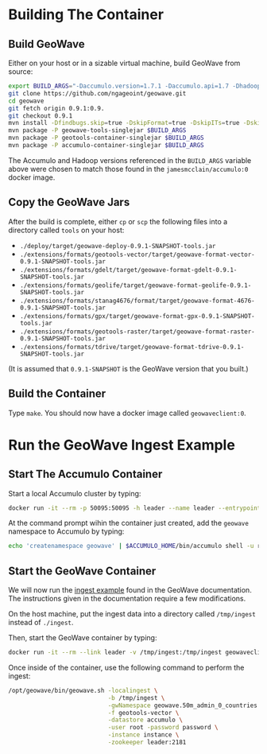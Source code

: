 # Building The Container #

## Build GeoWave ##

Either on your host or in a sizable virtual machine, build GeoWave from source:

```bash
export BUILD_ARGS="-Daccumulo.version=1.7.1 -Daccumulo.api=1.7 -Dhadoop.version=2.7.2 -Dgeotools.version=14.2 -Dgeoserver.version=2.8.2"
git clone https://github.com/ngageoint/geowave.git
cd geowave
git fetch origin 0.9.1:0.9.
git checkout 0.9.1
mvn install -Dfindbugs.skip=true -DskipFormat=true -DskipITs=true -DskipTests=true $BUILD_ARGS
mvn package -P geowave-tools-singlejar $BUILD_ARGS
mvn package -P geotools-container-singlejar $BUILD_ARGS
mvn package -P accumulo-container-singlejar $BUILD_ARGS
```

The Accumulo and Hadoop versions referenced in the `BUILD_ARGS` variable above were chosen to match those found in the `jamesmcclain/accumulo:0` docker image.

## Copy the GeoWave Jars ##

After the build is complete, either `cp` or `scp` the following files into a directory called `tools` on your host:
   * `./deploy/target/geowave-deploy-0.9.1-SNAPSHOT-tools.jar`
   * `./extensions/formats/geotools-vector/target/geowave-format-vector-0.9.1-SNAPSHOT-tools.jar`
   * `./extensions/formats/gdelt/target/geowave-format-gdelt-0.9.1-SNAPSHOT-tools.jar`
   * `./extensions/formats/geolife/target/geowave-format-geolife-0.9.1-SNAPSHOT-tools.jar`
   * `./extensions/formats/stanag4676/format/target/geowave-format-4676-0.9.1-SNAPSHOT-tools.jar`
   * `./extensions/formats/gpx/target/geowave-format-gpx-0.9.1-SNAPSHOT-tools.jar`
   * `./extensions/formats/geotools-raster/target/geowave-format-raster-0.9.1-SNAPSHOT-tools.jar`
   * `./extensions/formats/tdrive/target/geowave-format-tdrive-0.9.1-SNAPSHOT-tools.jar`

(It is assumed that `0.9.1-SNAPSHOT` is the GeoWave version that you built.)

## Build the Container

Type `make`.  You should now have a docker image called `geowaveclient:0`.

# Run the GeoWave Ingest Example #

## Start The Accumulo Container ##

Start a local Accumulo cluster by typing:
```bash
docker run -it --rm -p 50095:50095 -h leader --name leader --entrypoint /scripts/leader.sh jamesmcclain/accumulo:0
```

At the command prompt wihin the container just created, add the `geowave` namespace to Accumulo by typing:
```bash
echo 'createnamespace geowave' | $ACCUMULO_HOME/bin/accumulo shell -u root -p password
```

## Start the GeoWave Container ##

We will now run the [ingest example](https://ngageoint.github.io/geowave/documentation.html#ingest-example) found in the GeoWave documentation.
The instructions given in the documentation require a few modifications.

On the host machine, put the ingest data into a directory called `/tmp/ingest` instead of `./ingest`.

Then, start the GeoWave container by typing:
```bash
docker run -it --rm --link leader -v /tmp/ingest:/tmp/ingest geowaveclient:0
```

Once inside of the container, use the following command to perform the ingest:
```bash
/opt/geowave/bin/geowave.sh -localingest \
                            -b /tmp/ingest \
                            -gwNamespace geowave.50m_admin_0_countries \
                            -f geotools-vector \
                            -datastore accumulo \
                            -user root -password password \
                            -instance instance \
                            -zookeeper leader:2181
```

